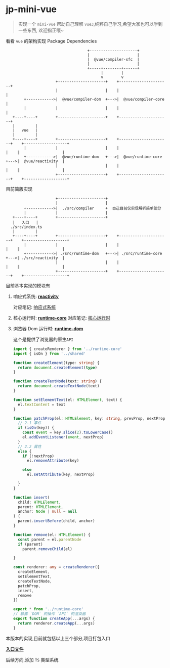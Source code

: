 # jp-mini-vue

> 实现一个 `mini-vue` 帮助自己理解 `vue3`,纯粹自己学习,希望大家也可以学到一些东西, 欢迎指正哦~

看看 `vue` 的架构实现 Package Dependencies

```template
                                    +---------------------+
                                    |                     |
                                    |  @vue/compiler-sfc  |
                                    |                     |
                                    +-----+--------+------+
                                          |        |
                                          v        v
                      +---------------------+    +----------------------+
                      |                     |    |                      |
        +------------>|  @vue/compiler-dom  +--->|  @vue/compiler-core  |
        |             |                     |    |                      |
   +----+----+        +---------------------+    +----------------------+
   |         |
   |   vue   |
   |         |
   +----+----+        +---------------------+    +----------------------+    +-------------------+
        |             |                     |    |                      |    |                   |
        +------------>|  @vue/runtime-dom   +--->|  @vue/runtime-core   +--->|  @vue/reactivity  |
                      |                     |    |                      |    |                   |
                      +---------------------+    +----------------------+    +-------------------+
```

目前简版实现

```
                      +---------------------+
                      |                     |
        +------------>|  ./src/compiler     +  自己目前仅实现解析简单部分
        |             |                     |
   +----+----+        +---------------------+
   |   入口   |
  ./src/index.ts
   |         |
   +----+----+        +---------------------+    +----------------------+    +-------------------+
        |             |                     |    |                      |    |                   |
        +------------>| ./src/runtime-dom   +--->| ./src/runtime-core   +--->| ./src/reactivity  |
                      |                     |    |                      |    |                   |
                      +---------------------+    +----------------------+    +-------------------+
```

目前基本实现的模块有

1. 响应式系统: **[reactivity](./src/reactivey/reactive.ts)**

   对应笔记: [响应式系统](https://github.com/jp-liu/study-every-day/blob/main/src/vue/mini-vue/reactivity/index.md)

2. 核心运行时: **[runtime-core](./src/runtime-core/index.ts)**
   对应笔记: [核心运行时](https://github.com/jp-liu/study-every-day/blob/main/src/vue/mini-vue/runtime-core/index.md)

3. 浏览器 Dom 运行时: **[runtime-dom](./src/runtime-dom/index.ts)**

   这个是提供了浏览器的原生`API`

   ```ts
   import { createRenderer } from '../runtime-core'
   import { isOn } from '../shared'

   function createElement(type: string) {
     return document.createElement(type)
   }

   function createTextNode(text: string) {
     return document.createTextNode(text)
   }

   function setElementText(el: HTMLElement, text) {
     el.textContent = text
   }

   function patchProp(el: HTMLElement, key: string, prevProp, nextProp) {
     // 2.1 事件
     if (isOn(key)) {
       const event = key.slice(2).toLowerCase()
       el.addEventListener(event, nextProp)
     }
     // 2.2 属性
     else {
       if (!nextProp)
         el.removeAttribute(key)
   
       else
         el.setAttribute(key, nextProp)
   
     }
   }

   function insert(
     child: HTMLElement,
     parent: HTMLElement,
     anchor: Node | null = null
   ) {
     parent.insertBefore(child, anchor)
   }

   function remove(el: HTMLElement) {
     const parent = el.parentNode
     if (parent)
       parent.removeChild(el)
   
   }

   const renderer: any = createRenderer({
     createElement,
     setElementText,
     createTextNode,
     patchProp,
     insert,
     remove
   })

   export * from '../runtime-core'
   // 暴露 `DOM` 的操作 `API` 的渲染器
   export function createApp(...args) {
     return renderer.createApp(...args)
   }
   ```

本版本的实现,目前就包括以上三个部分,项目打包入口

**[入口文件](./src/index.ts)**

后续方向,添加 `TS` 类型系统
